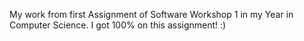 My work from first Assignment of Software Workshop 1 in my Year in Computer Science.
I got 100% on this assignment! :)
